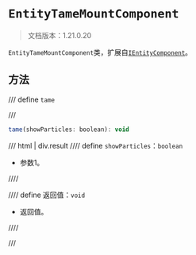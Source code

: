 # `EntityTameMountComponent`

> 文档版本：1.21.0.20

`EntityTameMountComponent`类，扩展自[`IEntityComponent`](./ientitycomponent.md)。

## 方法

/// define
`tame`


///

```js
tame(showParticles: boolean): void
```

/// html | div.result
//// define
`showParticles`：`boolean`

- 参数1。


////

//// define
返回值：`void`

- 返回值。


////

///

